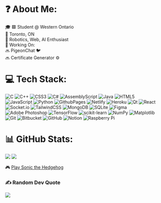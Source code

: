 # ❓ About Me:
🎓 🟪 Student @ Western Ontario <br>📍 Toronto, ON<br>🤖 Robotics, Web, AI Enthusiast
<br>🔧 Working On: <br>🔜 PigeonChat 🐦 <br>🔜 Certificate Generator ⚙️ 


# 💻 Tech Stack:
![C](https://img.shields.io/badge/c-%2300599C.svg?style=plastic&logo=c&logoColor=white) ![C++](https://img.shields.io/badge/c++-%2300599C.svg?style=plastic&logo=c%2B%2B&logoColor=white) ![CSS3](https://img.shields.io/badge/css3-%231572B6.svg?style=plastic&logo=css3&logoColor=white) ![C#](https://img.shields.io/badge/c%23-%23239120.svg?style=plastic&logo=csharp&logoColor=white) ![AssemblyScript](https://img.shields.io/badge/assembly%20script-%23000000.svg?style=plastic&logo=assemblyscript&logoColor=white) ![Java](https://img.shields.io/badge/java-%23ED8B00.svg?style=plastic&logo=openjdk&logoColor=white) ![HTML5](https://img.shields.io/badge/html5-%23E34F26.svg?style=plastic&logo=html5&logoColor=white) ![JavaScript](https://img.shields.io/badge/javascript-%23323330.svg?style=plastic&logo=javascript&logoColor=%23F7DF1E) ![Python](https://img.shields.io/badge/python-3670A0?style=plastic&logo=python&logoColor=ffdd54) ![GithubPages](https://img.shields.io/badge/github%20pages-121013?style=plastic&logo=github&logoColor=white) ![Netlify](https://img.shields.io/badge/netlify-%23000000.svg?style=plastic&logo=netlify&logoColor=#00C7B7) ![Heroku](https://img.shields.io/badge/heroku-%23430098.svg?style=plastic&logo=heroku&logoColor=white) ![Qt](https://img.shields.io/badge/Qt-%23217346.svg?style=plastic&logo=Qt&logoColor=white) ![React](https://img.shields.io/badge/react-%2320232a.svg?style=plastic&logo=react&logoColor=%2361DAFB) ![Socket.io](https://img.shields.io/badge/Socket.io-black?style=plastic&logo=socket.io&badgeColor=010101) ![TailwindCSS](https://img.shields.io/badge/tailwindcss-%2338B2AC.svg?style=plastic&logo=tailwind-css&logoColor=white) ![MongoDB](https://img.shields.io/badge/MongoDB-%234ea94b.svg?style=plastic&logo=mongodb&logoColor=white) ![SQLite](https://img.shields.io/badge/sqlite-%2307405e.svg?style=plastic&logo=sqlite&logoColor=white) ![Figma](https://img.shields.io/badge/figma-%23F24E1E.svg?style=plastic&logo=figma&logoColor=white) ![Adobe Photoshop](https://img.shields.io/badge/adobe%20photoshop-%2331A8FF.svg?style=plastic&logo=adobe%20photoshop&logoColor=white) ![TensorFlow](https://img.shields.io/badge/TensorFlow-%23FF6F00.svg?style=plastic&logo=TensorFlow&logoColor=white) ![scikit-learn](https://img.shields.io/badge/scikit--learn-%23F7931E.svg?style=plastic&logo=scikit-learn&logoColor=white) ![NumPy](https://img.shields.io/badge/numpy-%23013243.svg?style=plastic&logo=numpy&logoColor=white) ![Matplotlib](https://img.shields.io/badge/Matplotlib-%23ffffff.svg?style=plastic&logo=Matplotlib&logoColor=black) ![Git](https://img.shields.io/badge/git-%23F05033.svg?style=plastic&logo=git&logoColor=white) ![Bitbucket](https://img.shields.io/badge/bitbucket-%230047B3.svg?style=plastic&logo=bitbucket&logoColor=white) ![GitHub](https://img.shields.io/badge/github-%23121011.svg?style=plastic&logo=github&logoColor=white) ![Notion](https://img.shields.io/badge/Notion-%23000000.svg?style=plastic&logo=notion&logoColor=white) ![Raspberry Pi](https://img.shields.io/badge/-RaspberryPi-C51A4A?style=plastic&logo=Raspberry-Pi)
# 📊 GitHub Stats:

<!--
<picture>
  <source srcset="https://github-readme-streak-stats.herokuapp.com/?user=arshia-naseri&theme=tokyonight&hide_border=false" media="(prefers-color-scheme: dark)" />
  <source srcset="https://github-readme-streak-stats.herokuapp.com/?user=arshia-naseri&theme=default&hide_border=false" media="(prefers-color-scheme: light)" />
  <img src="https://github-readme-streak-stats.herokuapp.com/?user=arshia-naseri&theme=default&hide_border=false" />
</picture>
 -->
 
<picture>
  <source srcset="https://github-readme-stats.vercel.app/api/top-langs/?username=arshia-naseri&theme=tokyonight&hide_border=false&include_all_commits=false&count_private=false&layout=compact" media="(prefers-color-scheme: dark)" />
  <source srcset="https://github-readme-stats.vercel.app/api/top-langs/?username=arshia-naseri&theme=default&hide_border=false&include_all_commits=false&count_private=false&layout=compact" media="(prefers-color-scheme: light)" />
  <img src="https://github-readme-stats.vercel.app/api/top-langs/?username=arshia-naseri&theme=default&hide_border=false&include_all_commits=false&count_private=false&layout=compact" />
</picture>

<picture>
  <source srcset="https://github-readme-stats.vercel.app/api?username=arshia-naseri&theme=tokyonight&hide_border=false&include_all_commits=false&count_private=false" media="(prefers-color-scheme: dark)" />
  <source srcset="https://github-readme-stats.vercel.app/api?username=arshia-naseri&theme=default&hide_border=false&include_all_commits=false&count_private=false" media="(prefers-color-scheme: light)" />
  <img src="https://github-readme-stats.vercel.app/api?username=arshia-naseri&theme=default&hide_border=false&include_all_commits=false&count_private=false" />
</picture>

🎮 [Play Sonic the Hedgehog](https://www.retrogames.cc/embed/30899-sonic-the-hedgehog-usa-europe.html)


### ✍️ Random Dev Quote
<picture>
  <source srcset="https://quotes-github-readme.vercel.app/api?type=horizontal&theme=tokyonight" media="(prefers-color-scheme: dark)" />
  <source srcset="https://quotes-github-readme.vercel.app/api?type=horizontal&theme=default" media="(prefers-color-scheme: light)" />
  <img src="https://quotes-github-readme.vercel.app/api?type=horizontal&theme=default" />
</picture>

 <!--Proudly created with GPRM ( https://gprm.itsvg.in ) -->
